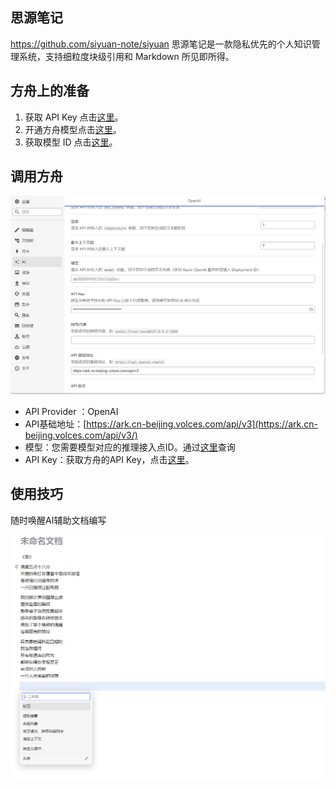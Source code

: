## 思源笔记

https://github.com/siyuan-note/siyuan
思源笔记是一款隐私优先的个人知识管理系统，支持细粒度块级引用和 Markdown 所见即所得。

## **方舟**上的准备


1. 获取 API Key 点击[这里](https://console.volcengine.com/ark/region:ark+cn-beijing/apiKey)。
2. 开通方舟模型点击[这里](https://console.volcengine.com/ark/region:ark+cn-beijing/openManagement)。
3. 获取模型 ID 点击[这里](https://www.volcengine.com/docs/82379/1330310#%E6%96%87%E6%9C%AC%E7%94%9F%E6%88%90)。


## 调用方舟

<div style="text-align: center"><img src="asset/1.png" width="667px" /></div>

- API Provider ：OpenAI
- API基础地址：[https://ark.cn-beijing.volces.com/api/v3](https://ark.cn-beijing.volces.com/api/v3/)
- 模型：您需要模型对应的推理接入点ID。通过[这里](https://www.volcengine.com/docs/82379/1099522)查询
- API Key：获取方舟的API Key，点击[这里](https://console.volcengine.com/ark/region:ark+cn-beijing/apiKey)。



## 使用技巧

随时唤醒AI辅助文档编写

<div style="text-align: center"><img src="asset/2.png" width="667px" /></div>
